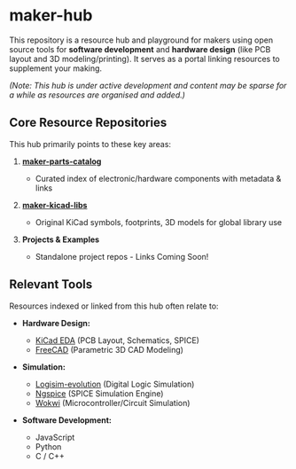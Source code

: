 # maker-hub

This repository is a resource hub and playground for makers using open source tools for **software development** and **hardware design** (like PCB layout and 3D modeling/printing). It serves as a portal linking resources to supplement your making.

*(Note: This hub is under active development and content may be sparse for a while as resources are organised and added.)*

## Core Resource Repositories

This hub primarily points to these key areas:

1.  **[maker-parts-catalog](https://github.com/leonlafa/maker-parts-catalog)**
    * Curated index of electronic/hardware components with metadata & links

2.  **[maker-kicad-libs](https://github.com/leonlafa/maker-kicad-libs)**
    * Original KiCad symbols, footprints, 3D models for global library use

3.  **Projects & Examples**
    * Standalone project repos - Links Coming Soon!

## Relevant Tools

Resources indexed or linked from this hub often relate to:

* **Hardware Design:**
    * [KiCad EDA](https://www.kicad.org/) (PCB Layout, Schematics, SPICE)
    * [FreeCAD](https://www.freecad.org/) (Parametric 3D CAD Modeling)

* **Simulation:**
    * [Logisim-evolution](https://github.com/logisim-evolution/logisim-evolution) (Digital Logic Simulation)
    * [Ngspice](http://ngspice.sourceforge.net/) (SPICE Simulation Engine)
    * [Wokwi](https://wokwi.com/) (Microcontroller/Circuit Simulation)

* **Software Development:**
    * JavaScript
    * Python
    * C / C++
